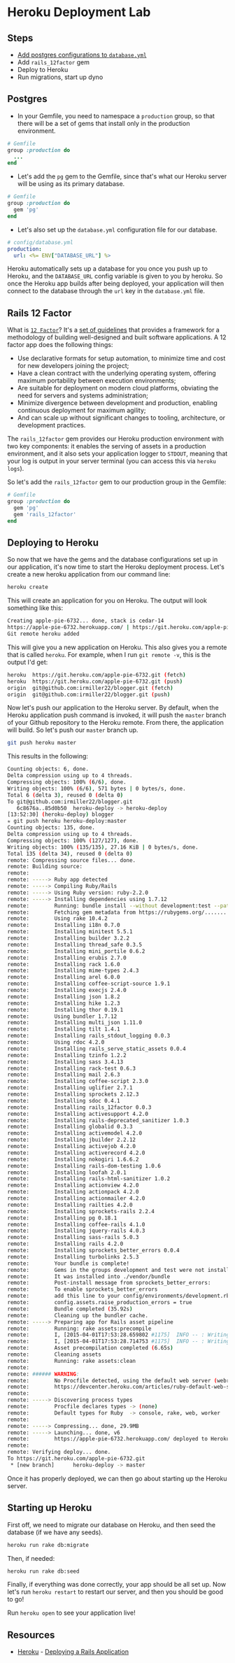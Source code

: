 

# Heroku Deployment Lab

## Steps
- [Add postgres configurations to `database.yml`](#postgres)
- Add `rails_12factor` gem
- Deploy to Heroku
- Run migrations, start up dyno

## Postgres
- In your Gemfile, you need to namespace a `production` group, so that there will be a set of gems that install only in the production environment.

```ruby
# Gemfile
group :production do
  ...
end
```

- Let's add the `pg` gem to the Gemfile, since that's what our Heroku server will be using as its primary database.

```ruby
# Gemfile
group :production do
  gem 'pg'
end
```

- Let's also set up the `database.yml` configuration file for our database.

```yaml
# config/database.yml
production:
  url: <%= ENV["DATABASE_URL"] %>
```

Heroku automatically sets up a database for you once you push up to Heroku, and the `DATABASE_URL` config variable is given to you by heroku. So once the Heroku app builds after being deployed, your application will then connect to the database through the `url` key in the `database.yml` file.

## Rails 12 Factor

What is [`12 Factor`](https://github.com/heroku/rails_12factor)? It's a [set of guidelines](http://12factor.net/) that provides a framework for a methodology of building well-designed and built software applications. A 12 factor app does the following things:

- Use declarative formats for setup automation, to minimize time and cost for new developers joining the project;
- Have a clean contract with the underlying operating system, offering maximum portability between execution environments;
- Are suitable for deployment on modern cloud platforms, obviating the need for servers and systems administration;
- Minimize divergence between development and production, enabling continuous deployment for maximum agility;
- And can scale up without significant changes to tooling, architecture, or development practices.

The `rails_12factor` gem provides our Heroku production environment with two key components: it enables the serving of assets in a production environment, and it also sets your application logger to `STDOUT`, meaning that your log is output in your server terminal (you can access this via `heroku logs`).

So let's add the `rails_12factor` gem to our production group in the Gemfile:

```ruby
# Gemfile
group :production do
  gem 'pg'
  gem 'rails_12factor'
end
```

## Deploying to Heroku

So now that we have the gems and the database configurations set up in our application, it's now time to start the Heroku deployment process. Let's create a new heroku application from our command line:

```bash
heroku create
```

This will create an application for you on Heroku. The output will look something like this:

```bash
Creating apple-pie-6732... done, stack is cedar-14
https://apple-pie-6732.herokuapp.com/ | https://git.heroku.com/apple-pie-6732.git
Git remote heroku added
```

This will give you a new application on Heroku. This also gives you a remote that is called `heroku`. For example, when I run `git remote -v`, this is the output I'd get:

```bash
heroku  https://git.heroku.com/apple-pie-6732.git (fetch)
heroku  https://git.heroku.com/apple-pie-6732.git (push)
origin  git@github.com:irmiller22/blogger.git (fetch)
origin  git@github.com:irmiller22/blogger.git (push)
```

Now let's push our application to the Heroku server. By default, when the Heroku application push command is invoked, it will push the `master` branch of your Github repository to the Heroku remote. From there, the application will build. So let's push our `master` branch up.

```bash
git push heroku master
```

This results in the following:

```bash
Counting objects: 6, done.
Delta compression using up to 4 threads.
Compressing objects: 100% (6/6), done.
Writing objects: 100% (6/6), 571 bytes | 0 bytes/s, done.
Total 6 (delta 3), reused 0 (delta 0)
To git@github.com:irmiller22/blogger.git
   6c8676a..85d0b50  heroku-deploy -> heroku-deploy
[13:52:30] (heroku-deploy) blogger
✯ git push heroku heroku-deploy:master
Counting objects: 135, done.
Delta compression using up to 4 threads.
Compressing objects: 100% (127/127), done.
Writing objects: 100% (135/135), 27.16 KiB | 0 bytes/s, done.
Total 135 (delta 34), reused 0 (delta 0)
remote: Compressing source files... done.
remote: Building source:
remote:
remote: -----> Ruby app detected
remote: -----> Compiling Ruby/Rails
remote: -----> Using Ruby version: ruby-2.2.0
remote: -----> Installing dependencies using 1.7.12
remote:        Running: bundle install --without development:test --path vendor/bundle --binstubs vendor/bundle/bin -j4 --deployment
remote:        Fetching gem metadata from https://rubygems.org/...........
remote:        Using rake 10.4.2
remote:        Installing i18n 0.7.0
remote:        Installing minitest 5.5.1
remote:        Installing builder 3.2.2
remote:        Installing thread_safe 0.3.5
remote:        Installing mini_portile 0.6.2
remote:        Installing erubis 2.7.0
remote:        Installing rack 1.6.0
remote:        Installing mime-types 2.4.3
remote:        Installing arel 6.0.0
remote:        Installing coffee-script-source 1.9.1
remote:        Installing execjs 2.4.0
remote:        Installing json 1.8.2
remote:        Installing hike 1.2.3
remote:        Installing thor 0.19.1
remote:        Using bundler 1.7.12
remote:        Installing multi_json 1.11.0
remote:        Installing tilt 1.4.1
remote:        Installing rails_stdout_logging 0.0.3
remote:        Using rdoc 4.2.0
remote:        Installing rails_serve_static_assets 0.0.4
remote:        Installing tzinfo 1.2.2
remote:        Installing sass 3.4.13
remote:        Installing rack-test 0.6.3
remote:        Installing mail 2.6.3
remote:        Installing coffee-script 2.3.0
remote:        Installing uglifier 2.7.1
remote:        Installing sprockets 2.12.3
remote:        Installing sdoc 0.4.1
remote:        Installing rails_12factor 0.0.3
remote:        Installing activesupport 4.2.0
remote:        Installing rails-deprecated_sanitizer 1.0.3
remote:        Installing globalid 0.3.3
remote:        Installing activemodel 4.2.0
remote:        Installing jbuilder 2.2.12
remote:        Installing activejob 4.2.0
remote:        Installing activerecord 4.2.0
remote:        Installing nokogiri 1.6.6.2
remote:        Installing rails-dom-testing 1.0.6
remote:        Installing loofah 2.0.1
remote:        Installing rails-html-sanitizer 1.0.2
remote:        Installing actionview 4.2.0
remote:        Installing actionpack 4.2.0
remote:        Installing actionmailer 4.2.0
remote:        Installing railties 4.2.0
remote:        Installing sprockets-rails 2.2.4
remote:        Installing pg 0.18.1
remote:        Installing coffee-rails 4.1.0
remote:        Installing jquery-rails 4.0.3
remote:        Installing sass-rails 5.0.3
remote:        Installing rails 4.2.0
remote:        Installing sprockets_better_errors 0.0.4
remote:        Installing turbolinks 2.5.3
remote:        Your bundle is complete!
remote:        Gems in the groups development and test were not installed.
remote:        It was installed into ./vendor/bundle
remote:        Post-install message from sprockets_better_errors:
remote:        To enable sprockets_better_errors
remote:        add this line to your config/environments/development.rb:
remote:        config.assets.raise_production_errors = true
remote:        Bundle completed (35.92s)
remote:        Cleaning up the bundler cache.
remote: -----> Preparing app for Rails asset pipeline
remote:        Running: rake assets:precompile
remote:        I, [2015-04-01T17:53:28.659802 #1175]  INFO -- : Writing /tmp/build_d7e9a4b2c801419fa0d11125217b5f9e/public/assets/application-57b2f8ae2b1d6383501ac3ed4b05d1c7.js
remote:        I, [2015-04-01T17:53:28.714753 #1175]  INFO -- : Writing /tmp/build_d7e9a4b2c801419fa0d11125217b5f9e/public/assets/application-3942007d31710307dd44000cb1f768c9.css
remote:        Asset precompilation completed (6.65s)
remote:        Cleaning assets
remote:        Running: rake assets:clean
remote:
remote: ###### WARNING:
remote:        No Procfile detected, using the default web server (webrick)
remote:        https://devcenter.heroku.com/articles/ruby-default-web-server
remote:
remote: -----> Discovering process types
remote:        Procfile declares types -> (none)
remote:        Default types for Ruby  -> console, rake, web, worker
remote:
remote: -----> Compressing... done, 29.9MB
remote: -----> Launching... done, v6
remote:        https://apple-pie-6732.herokuapp.com/ deployed to Heroku
remote:
remote: Verifying deploy... done.
To https://git.heroku.com/apple-pie-6732.git
 * [new branch]      heroku-deploy -> master
```

Once it has properly deployed, we can then go about starting up the Heroku server.

## Starting up Heroku

First off, we need to migrate our database on Heroku, and then seed the database (if we have any seeds). 

```bash
heroku run rake db:migrate
```

Then, if needed:

```bash
heroku run rake db:seed
```

Finally, if everything was done correctly, your app should be all set up. Now let's run `heroku restart` to restart our server, and then you should be good to go!

Run `heroku open` to see your application live!

## Resources

* [Heroku](http://heroku.com/) - [Deploying a Rails Application](https://devcenter.heroku.com/articles/getting-started-with-rails4#deploy-your-application-to-heroku)
